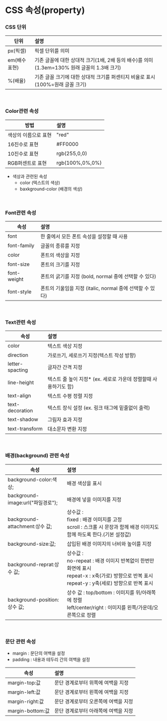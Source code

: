 # CSS 속성(property)
### CSS 단위

| 단위 | 설명 |
| --- | :--- |
| px(픽셀) | 픽셀 단위를 의미 |
| em(배수표현) | 기존 글꼴에 대한 상대적 크기(1배, 2배 등의 배수)를 의미 (1.3em=130% 원래 글꼴의 1.3배 크기) |
| %(배율) | 기존 글꼴 크기에 대한 상대적 크기를 퍼센티지 비율로 표시 (100%=원래 글꼴 크기) |

<br/>

### Color관련 속성

| 방법 | 설명 |
| --- | :--- |
| 색상의 이름으로 표현 | "red" |
| 16진수로 표현 | #FF0000 |
| 10진수로 표현 | rgb(255,0,0) |
| RGB퍼센트로 표현 | rgb(100%,0%,0%) |

+ 색상과 관련된 속성
    + color (텍스트의 색상)
    + baxkground-color (배경의 색상)
    
<br/>

### Font관련 속성

| 속성 | 설명 |
| --- | :--- |
| font |  한 줄에서 모든 폰트 속성을 설정할 때 사용 |
| font-family | 글꼴의 종류를 지정 |
| color | 폰트의 색상을 지정 |
| font-size | 폰트의 크기를 지정 |
| font-weight | 폰트의 굵기를 지정 (bold, normal 중에 선택할 수 있다) |
| font-style | 폰트의 기울임을 지정 (italic, normal 중에 선택할 수 있다) |

<br/>

### Text관련 속성

| 속성 | 설명 |
| --- | :--- |
| color | 텍스트 색상 지정 |
| direction | 가로쓰기, 세로쓰기 지정(텍스트 작성 방향) |
| letter-spacting | 글자간 간격 지정 |
| line-height | 텍스트 줄 높이 지정* (ex. 세로로 가운데 정렬할때 사용하기도 함) |
| text-align | 텍스트 수평 정렬 지정 |
| text-decoration | 텍스트 장식 설정 (ex. 링크 태그에 밑줄없이 출력) |
| text-shadow | 그림자 효과 지정 |
| text-transform | 대소문자 변환 지정 |

<br/>

### 배경(background) 관련 속성

| 속성 | 설명 |
| --- | :--- |
| background-color:색상; | 배경 색상을 표시 |
| background-image:url("파일경로"); | 배경에 넣을 이미지를 지정 |
| background-attachment:상수 값; | 상수값 :<br/> fixed : 배경 이미지를 고정<br/> scroll : 스크롤 시 문장과 함께 배경 이미지도 함께 하도록 한다.(기본 설정값) |
| background-size:값; | 삽입된 배경 이미지의 너비와 높이를 지정 |
| background-reprat:상수 값; | 상수값 : <br/> no-repeat : 배경 이미지 반복없이 한번만 화면에 표시<br/> repeat-x : x축(가로) 방향으로 반복 표시<br/> repeat-y : y축(세로) 방향으로 반복 표시 |
| background-position:상수 값; | 상수 값 : top/bottom : 이미지를 위/아래쪽에 정렬<br/> left/center/right : 이미지를 왼쪽/가운데/오른쪽으로 정렬 |

<br/>

### 문단 관련 속성
+ margin : 문단의 여백을 설정
+ padding : 내용과 테두리 간의 여백을 설정

| 속성 | 설명 |
| --- | :--- |
| margin-top:값 | 문단 경계로부터 위쪽에 여백을 지정 |
| margin-left:값 | 문단 경계로부터 왼쪽에 여백을 지정 |
| margin-right:값 | 문단 경계로부터 오른쪽에 여백을 지정 |
| margin-bottom:값 | 문단 경계로부터 아래쪽에 여백을 지정 |









